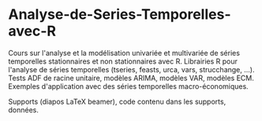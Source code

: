 # Analyse-de-Series-Temporelles-avec-R

Cours sur l'analyse et la modélisation univariée et multivariée de séries temporelles stationnaires et non stationnaires avec R. 
Librairies R pour l'analyse de séries temporelles (tseries, feasts, urca, vars, strucchange, ...). Tests ADF de racine unitaire, modèles ARIMA, modèles VAR, modèles ECM. Exemples d'application avec des séries temporelles macro-économiques.

Supports (diapos LaTeX beamer), code contenu dans les supports, données.
